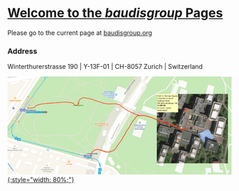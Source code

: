 # [Welcome to the _baudisgroup_ Pages](http://baudisgroup.org)

Please go to the current page at [baudisgroup.org](https://baudisgroup.org)

### Address

Winterthurerstrasse 190 | Y-13F-01 | CH-8057 Zurich | Switzerland

<a href="/img/access-map-Irchel.png" target="_blank">![How to find the Baudisgroup](/img/access-map-Irchel.png){:style="width: 80%;"}</a>

